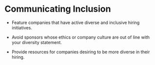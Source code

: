 # Communicating Inclusion

* Feature companies that have active diverse and inclusive hiring initiatives.

* Avoid sponsors whose ethics or company culture are out of line with your diversity statement. 

* Provide resources for companies desiring to be more diverse in their hiring.
